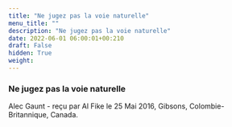 ```yaml
---
title: "Ne jugez pas la voie naturelle"
menu_title: ""
description: "Ne jugez pas la voie naturelle"
date: 2022-06-01 06:00:01+00:210
draft: False
hidden: True
weight:
---
```

### Ne jugez pas la voie naturelle

Alec Gaunt - reçu par Al Fike le 25 Mai 2016, Gibsons, Colombie-Britannique, Canada.



